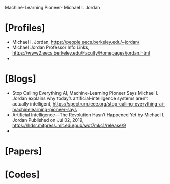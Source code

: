 Machine-Learning Pioneer- Michael I. Jordan

# [Profiles]
+ Michael I. Jordan, https://people.eecs.berkeley.edu/~jordan/
+ Michael Jordan Professor Info Links, https://www2.eecs.berkeley.edu/Faculty/Homepages/jordan.html
+ 

# [Blogs]
+ Stop Calling Everything AI, Machine-Learning Pioneer Says Michael I. Jordan explains why today’s artificial-intelligence systems aren’t actually intelligent, https://spectrum.ieee.org/stop-calling-everything-ai-machinelearning-pioneer-says
+ Artificial Intelligence—The Revolution Hasn’t Happened Yet by Michael I. Jordan Published on Jul 02, 2019, https://hdsr.mitpress.mit.edu/pub/wot7mkc1/release/9
+ 

# [Papers]


# [Codes]


